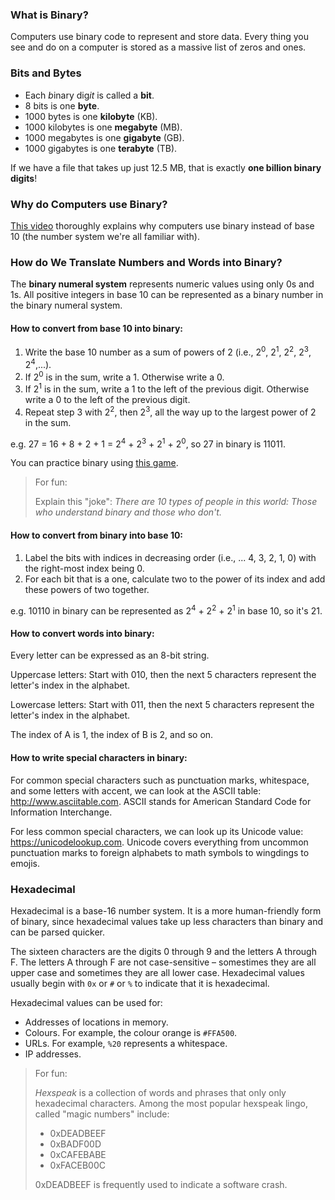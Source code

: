 ### What is Binary?

Computers use binary code to represent and store data. Every thing you see and do on a computer is stored as a massive list of zeros and ones.

### Bits and Bytes

* Each *b*inary dig*it* is called a **bit**.
* 8 bits is one **byte**.
* 1000 bytes is one **kilobyte** (KB).
* 1000 kilobytes is one **megabyte** (MB).
* 1000 megabytes is one **gigabyte** (GB).
* 1000 gigabytes is one **terabyte** (TB).

If we have a file that takes up just 12.5 MB, that is exactly **one billion binary digits**!

### Why do Computers use Binary?

[This video](https://www.youtube.com/watch?v=M41M9ATm49M) thoroughly explains why computers use binary instead of base 10 (the number system we're all familiar with).

### How do We Translate Numbers and Words into Binary?

The **binary numeral system** represents numeric values using only 0s and 1s. All positive integers in base 10 can be represented as a binary number in the binary numeral system.

#### How to convert from base 10 into binary:

1. Write the base 10 number as a sum of powers of 2 (i.e., 2<sup>0</sup>, 2<sup>1</sup>, 2<sup>2</sup>, 2<sup>3</sup>, 2<sup>4</sup>,...).
2. If 2<sup>0</sup> is in the sum, write a 1. Otherwise write a 0.
3. If 2<sup>1</sup> is in the sum, write a 1 to the left of the previous digit. Otherwise write a 0 to the left of the previous digit.
4. Repeat step 3 with 2<sup>2</sup>, then 2<sup>3</sup>, all the way up to the largest power of 2 in the sum.

e.g. 27 = 16 + 8 + 2 + 1 = 2<sup>4</sup> + 2<sup>3</sup> + 2<sup>1</sup> + 2<sup>0</sup>, so 27 in binary is 11011.

You can practice binary using [this game](http://sarahstrong.ca/binary/binaryGame.html).

>  For fun:
>
>  Explain this "joke": *There are 10 types of people in this world: Those who understand binary and those who don't.*

#### How to convert from binary into base 10:

1. Label the bits with indices in decreasing order (i.e., ... 4, 3, 2, 1, 0) with the right-most index being 0.
2. For each bit that is a one, calculate two to the power of its index and add these powers of two together.

e.g. 10110 in binary can be represented as </sup>2<sup>4</sup> + </sup>2<sup>2</sup> + </sup>2<sup>1</sup> in base 10, so it's 21.

#### How to convert words into binary:

Every letter can be expressed as an 8-bit string. 

Uppercase letters: Start with 010, then the next 5 characters represent the letter's index in the alphabet.

Lowercase letters: Start with 011, then the next 5 characters represent the letter's index in the alphabet.

The index of A is 1, the index of B is 2, and so on.

#### How to write special characters in binary:

For common special characters such as punctuation marks, whitespace, and some letters with accent, we can look at the ASCII table: http://www.asciitable.com. ASCII stands for American Standard Code for Information Interchange.

For less common special characters, we can look up its Unicode value: https://unicodelookup.com. Unicode covers everything from uncommon punctuation marks to foreign alphabets to math symbols to wingdings to emojis.

### Hexadecimal

Hexadecimal is a base-16 number system. It is a more human-friendly form of binary, since hexadecimal values take up less characters than binary and can be parsed quicker.

The sixteen characters are the digits 0 through 9 and the letters A through F. The letters A through F are not case-sensitive – somestimes they are all upper case and sometimes they are all lower case. Hexadecimal values usually begin with `0x` or `#` or `%` to indicate that it is hexadecimal.

Hexadecimal values can be used for:

* Addresses of locations in memory.
* Colours. For example, the colour orange is `#FFA500`.
* URLs. For example, `%20` represents a whitespace.
* IP addresses.

>  For fun:
>
>  *Hexspeak* is a collection of words and phrases that only only hexadecimal characters. Among the most popular hexspeak lingo, called "magic numbers" include:
>
>  * 0xDEADBEEF
>  * 0xBADF00D
>  * 0xCAFEBABE
>  * 0xFACEB00C
>
>  0xDEADBEEF is frequently used to indicate a software crash.

